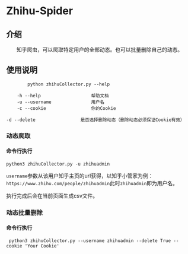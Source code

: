 # Zhihu-Spider

## 介绍

&emsp;&emsp;知乎爬虫，可以爬取特定用户的全部动态。也可以批量删除自己的动态。

## 使用说明

```
 		python zhihuCollector.py --help

    -h --help                   帮助文档
    -u --username               用户名
    -c --cookie                 你的Cookie
    -d --delete                 是否选择删除动态（删除动态必须保证Cookie有效）
```

### 动态爬取

#### 命令行执行

```python3 zhihuCollector.py -u zhihuadmin```

```username```参数从该用户知乎主页的url获得，以知乎小管家为例：
```https://www.zhihu.com/people/zhihuadmin```此时```zhihuadmin```即为用户名。

执行完成后会在当前页面生成csv文件。

### 动态批量删除

#### 命令行执行

``` python3 zhihuCollector.py --username zhihuadmin --delete True --cookie 'Your Cookie'```
